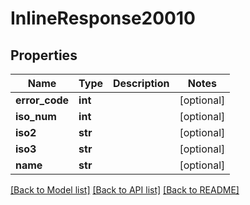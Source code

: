 # InlineResponse20010

## Properties
Name | Type | Description | Notes
------------ | ------------- | ------------- | -------------
**error_code** | **int** |  | [optional] 
**iso_num** | **int** |  | [optional] 
**iso2** | **str** |  | [optional] 
**iso3** | **str** |  | [optional] 
**name** | **str** |  | [optional] 

[[Back to Model list]](../README.md#documentation-for-models) [[Back to API list]](../README.md#documentation-for-api-endpoints) [[Back to README]](../README.md)

